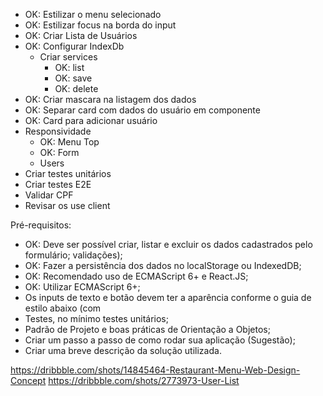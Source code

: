 - OK: Estilizar o menu selecionado
- OK: Estilizar focus na borda do input
- OK: Criar Lista de Usuários
- OK: Configurar IndexDb
  - Criar services
    - OK: list
    - OK: save
    - OK: delete
- OK: Criar mascara na listagem dos dados
- OK: Separar card com dados do usuário em componente
- OK: Card para adicionar usuário
- Responsividade
  - OK: Menu Top
  - OK: Form
  - Users
- Criar testes unitários
- Criar testes E2E
- Validar CPF
- Revisar os use client

Pré-requisitos:
- OK: Deve ser possível criar, listar e excluir os dados cadastrados pelo formulário;
validações);
- OK: Fazer a persistência dos dados no localStorage ou IndexedDB;
- OK: Recomendado uso de ECMAScript 6+ e React.JS;
- OK: Utilizar ECMAScript 6+;
- Os inputs de texto e botão devem ter a aparência conforme o guia de estilo abaixo (com
- Testes, no mínimo testes unitários;
- Padrão de Projeto e boas práticas de Orientação a Objetos;
- Criar um passo a passo de como rodar sua aplicação (Sugestão);
- Criar uma breve descrição da solução utilizada.

https://dribbble.com/shots/14845464-Restaurant-Menu-Web-Design-Concept
https://dribbble.com/shots/2773973-User-List

